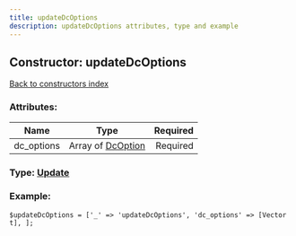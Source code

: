 ```yaml
---
title: updateDcOptions
description: updateDcOptions attributes, type and example
---
```

## Constructor: updateDcOptions  
[Back to constructors index](index.md)



### Attributes:

| Name     |    Type       | Required |
|----------|:-------------:|---------:|
|dc\_options|Array of [DcOption](../types/DcOption.md) | Required|



### Type: [Update](../types/Update.md)


### Example:

```
$updateDcOptions = ['_' => 'updateDcOptions', 'dc_options' => [Vector t], ];
```  

